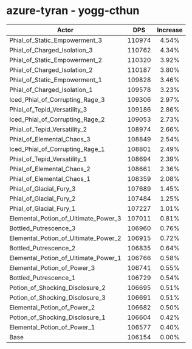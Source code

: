 # azure-tyran - yogg-cthun
| Actor | DPS | Increase |
|---|:---:|:---:|
|Phial_of_Static_Empowerment_3|110974|4.54%|
|Phial_of_Charged_Isolation_3|110762|4.34%|
|Phial_of_Static_Empowerment_2|110320|3.92%|
|Phial_of_Charged_Isolation_2|110187|3.80%|
|Phial_of_Static_Empowerment_1|109828|3.46%|
|Phial_of_Charged_Isolation_1|109578|3.23%|
|Iced_Phial_of_Corrupting_Rage_3|109306|2.97%|
|Phial_of_Tepid_Versatility_3|109186|2.86%|
|Iced_Phial_of_Corrupting_Rage_2|109053|2.73%|
|Phial_of_Tepid_Versatility_2|108974|2.66%|
|Phial_of_Elemental_Chaos_3|108849|2.54%|
|Iced_Phial_of_Corrupting_Rage_1|108801|2.49%|
|Phial_of_Tepid_Versatility_1|108694|2.39%|
|Phial_of_Elemental_Chaos_2|108661|2.36%|
|Phial_of_Elemental_Chaos_1|108359|2.08%|
|Phial_of_Glacial_Fury_3|107689|1.45%|
|Phial_of_Glacial_Fury_2|107484|1.25%|
|Phial_of_Glacial_Fury_1|107227|1.01%|
|Elemental_Potion_of_Ultimate_Power_3|107011|0.81%|
|Bottled_Putrescence_3|106960|0.76%|
|Elemental_Potion_of_Ultimate_Power_2|106915|0.72%|
|Bottled_Putrescence_2|106835|0.64%|
|Elemental_Potion_of_Ultimate_Power_1|106766|0.58%|
|Elemental_Potion_of_Power_3|106741|0.55%|
|Bottled_Putrescence_1|106729|0.54%|
|Potion_of_Shocking_Disclosure_2|106695|0.51%|
|Potion_of_Shocking_Disclosure_3|106691|0.51%|
|Elemental_Potion_of_Power_2|106682|0.50%|
|Potion_of_Shocking_Disclosure_1|106604|0.42%|
|Elemental_Potion_of_Power_1|106577|0.40%|
|Base|106154|0.00%|
